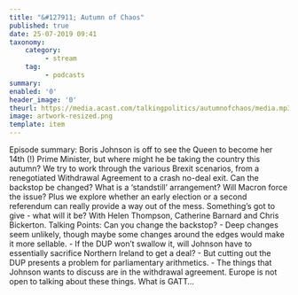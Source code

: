 ```yaml
---
title: "&#127911; Autumn of Chaos"
published: true
date: 25-07-2019 09:41
taxonomy:
    category:
         - stream
    tag:
         - podcasts
summary:
enabled: '0'
header_image: '0'
theurl: https://media.acast.com/talkingpolitics/autumnofchaos/media.mp3
image: artwork-resized.png
template: item
---
```

 
Episode summary: Boris Johnson is off to see the Queen to become her 14th (!) Prime Minister, but where might he be taking the country this autumn? We try to work through the various Brexit scenarios, from a renegotiated Withdrawal Agreement to a crash no-deal exit. Can the backstop be changed? What is a ‘standstill’ arrangement? Will Macron force the issue? Plus we explore whether an early election or a second referendum can really provide a way out of the mess. Something’s got to give - what will it be? With Helen Thompson, Catherine Barnard and Chris Bickerton. Talking Points: Can you change the backstop? - Deep changes seem unlikely, though maybe some changes around the edges would make it more sellable. - If the DUP won’t swallow it, will Johnson have to essentially sacrifice Northern Ireland to get a deal? - But cutting out the DUP presents a problem for parliamentary arithmetics. - The things that Johnson wants to discuss are in the withdrawal agreement. Europe is not open to talking about these things. What is GATT…
